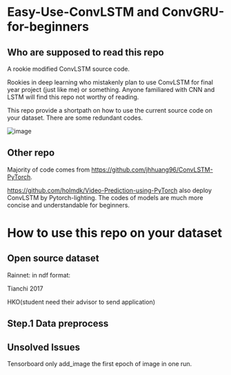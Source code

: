 # Easy-Use-ConvLSTM and ConvGRU-for-beginners
## **Who are supposed to read this repo** 

A rookie modified ConvLSTM source code.

Rookies in deep learning who mistakenly plan to use ConvLSTM for final year project (just like me) or something. Anyone familiared with CNN and LSTM will find this repo not worthy of reading.

This repo provide a shortpath on how to use the current source code on your dataset. There are some redundant codes.

![image](https://user-images.githubusercontent.com/13762187/113415518-f6af0a00-93f1-11eb-8a3b-3c0eee667f2b.png)


## Other repo
Majority of code comes from https://github.com/jhhuang96/ConvLSTM-PyTorch.

https://github.com/holmdk/Video-Prediction-using-PyTorch also deploy ConvLSTM by Pytorch-lighting. The codes of models are much more concise and understandable for beginners.

# How to use this repo on your dataset
## Open source dataset
Rainnet: in ndf format:

Tianchi 2017

HKO(student need their advisor to send application)

## Step.1 Data preprocess

## Unsolved Issues

Tensorboard only add_image the first epoch of image in one run.
